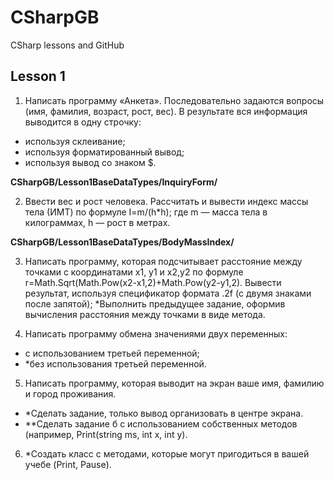 # CSharpGB
CSharp lessons and GitHub
## Lesson 1
1. Написать программу «Анкета». Последовательно задаются вопросы (имя, фамилия, возраст,
рост, вес). В результате вся информация выводится в одну строчку:
  * используя склеивание;
  * используя форматированный вывод;
  * используя вывод со знаком $.

**CSharpGB/Lesson1BaseDataTypes/InquiryForm/**
  
2. Ввести вес и рост человека. Рассчитать и вывести индекс массы тела (ИМТ)
  по формуле I=m/(h*h);
  где m — масса тела в килограммах,
      h — рост в метрах.

**CSharpGB/Lesson1BaseDataTypes/BodyMassIndex/**

3. Написать программу, которая подсчитывает расстояние между точками с координатами x1,
y1 и x2,y2 по формуле r=Math.Sqrt(Math.Pow(x2-x1,2)+Math.Pow(y2-y1,2). Вывести результат,
используя спецификатор формата .2f (с двумя знаками после запятой);
*Выполнить предыдущее задание, оформив вычисления расстояния между точками в виде метода.

4. Написать программу обмена значениями двух переменных:
  * с использованием третьей переменной;
  * *без использования третьей переменной.
  
5. Написать программу, которая выводит на экран ваше имя, фамилию и город проживания.
  * *Сделать задание, только вывод организовать в центре экрана.
  * **Сделать задание б с использованием собственных методов (например, Print(string ms, int x, int y).

6. *Создать класс с методами, которые могут пригодиться в вашей учебе (Print, Pause).
